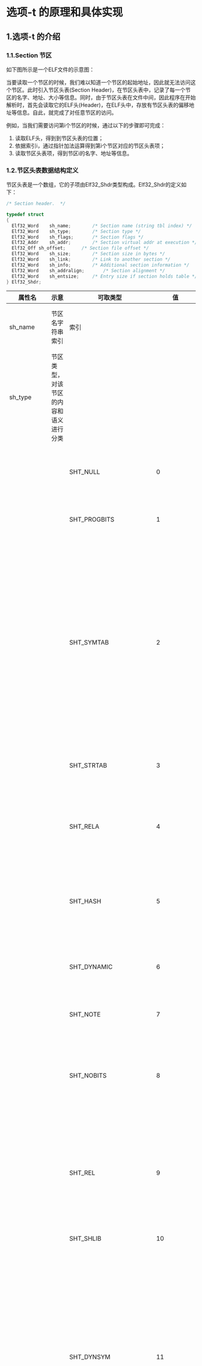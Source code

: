 # 选项-t 的原理和具体实现

## 1.选项-t 的介绍

### 1.1.Section 节区

如下图所示是一个ELF文件的示意图：


当要读取一个节区的时候，我们难以知道一个节区的起始地址，因此就无法访问这个节区。此时引入节区头表(Section Header)，在节区头表中，记录了每一个节区的名字、地址、大小等信息。同时，由于节区头表在文件中间，因此程序在开始解析时，首先会读取它的ELF头(Header)，在ELF头中，存放有节区头表的偏移地址等信息。自此，就完成了对任意节区的访问。

例如，当我们需要访问第i个节区的时候，通过以下的步骤即可完成：

1. 读取ELF头，得到到节区头表的位置；
2. 依据索引i，通过指针加法运算得到第i个节区对应的节区头表项；
3. 读取节区头表项，得到节区i的名字、地址等信息。

### 1.2.节区头表数据结构定义

节区头表是一个数组，它的子项由Elf32_Shdr类型构成。Elf32_Shdr的定义如下：

```c
/* Section header.  */

typedef struct
{
  Elf32_Word	sh_name;		/* Section name (string tbl index) */
  Elf32_Word	sh_type;		/* Section type */
  Elf32_Word	sh_flags;		/* Section flags */
  Elf32_Addr	sh_addr;		/* Section virtual addr at execution */
  Elf32_Off	sh_offset;		/* Section file offset */
  Elf32_Word	sh_size;		/* Section size in bytes */
  Elf32_Word	sh_link;		/* Link to another section */
  Elf32_Word	sh_info;		/* Additional section information */
  Elf32_Word	sh_addralign;		/* Section alignment */
  Elf32_Word	sh_entsize;		/* Entry size if section holds table */
} Elf32_Shdr;
```

| 属性名       | 示意                                                                                       | 可取类型             | 值                                      | 含义                                                                                                                                                                                                                                                                                                                                                                                                                                                                                                                                                                                                                                |
| ------------ | ------------------------------------------------------------------------------------------ | -------------------- | --------------------------------------- | ----------------------------------------------------------------------------------------------------------------------------------------------------------------------------------------------------------------------------------------------------------------------------------------------------------------------------------------------------------------------------------------------------------------------------------------------------------------------------------------------------------------------------------------------------------------------------------------------------------------------------------- |
| sh_name      | 节区名字符串索引                                                                           | 索引                 |                                         | 在shstrtab表中依据提供的索引，找到对应的字符串作为节区名                                                                                                                                                                                                                                                                                                                                                                                                                                                                                                                                                                            |
| sh_type      | 节区类型，对该节区的内容和语义进行分类                                                     |                      |                                         |                                                                                                                                                                                                                                                                                                                                                                                                                                                                                                                                                                                                                                     |
|              |                                                                                            | SHT_NULL             | 0                                       | 该值将节标题标记为不活动；它没有关联的部分。节标题的其他成员具有未定义的值。                                                                                                                                                                                                                                                                                                                                                                                                                                                                                                                                                        |
|              |                                                                                            | SHT_PROGBITS         | 1                                       | 该部分包含由程序定义的信息，其格式和含义完全由程序确定。                                                                                                                                                                                                                                                                                                                                                                                                                                                                                                                                                                            |
|              |                                                                                            | SHT_SYMTAB           | 2                                       | 这些部分包含一个符号表。目前，目标文件可能只有每种类型的一个部分，但将来可能会放宽此限制。通常，SHT_SYMTAB 为链接编辑提供符号，但它也可用于动态链接。作为一个完整的符号表，它可能包含许多动态链接不需要的符号。因此，目标文件还可以包含一个SHT_DYNSYM 节，其中包含一组最小的动态链接符号，以节省空间。                                                                                                                                                                                                                                                                                                                              |
|              |                                                                                            | SHT_STRTAB           | 3                                       | 该部分包含一个字符串表。目标文件可能有多个字符串表部分。                                                                                                                                                                                                                                                                                                                                                                                                                                                                                                                                                                            |
|              |                                                                                            | SHT_RELA             | 4                                       | 该部分包含带有显式加数的重定位条目，例如 Elf32_Rela32 位目标文件类的类型或Elf64_Rela64 位目标文件类的类型。                                                                                                                                                                                                                                                                                                                                                                                                                                                                                                                         |
|              |                                                                                            | SHT_HASH             | 5                                       | 该部分包含一个符号哈希表。目前，一个目标文件可能只有一个哈希表，但未来可能会放宽这一限制。                                                                                                                                                                                                                                                                                                                                                                                                                                                                                                                                          |
|              |                                                                                            | SHT_DYNAMIC          | 6                                       | 该部分包含动态链接的信息。目前，一个目标文件可能只有一个动态部分，但将来可能会放宽这一限制。                                                                                                                                                                                                                                                                                                                                                                                                                                                                                                                                        |
|              |                                                                                            | SHT_NOTE             | 7                                       | 该部分包含以某种方式标记文件的信息。                                                                                                                                                                                                                                                                                                                                                                                                                                                                                                                                                                                                |
|              |                                                                                            | SHT_NOBITS           | 8                                       | 这种类型的部分在文件中不占用空间，但在其他方面类似于 `SHT_PROGBITS`. 尽管此部分不包含任何字节，但该 `sh_offset` 成员包含概念文件偏移量。                                                                                                                                                                                                                                                                                                                                                                                                                                                                                      |
|              |                                                                                            | SHT_REL              | 9                                       | 该部分包含没有显式加数的重定位条目，例如 `Elf32_Rel`32 位目标文件类的类型或 `Elf64_Rel`64 位目标文件类的类型。目标文件可能有多个重定位节。                                                                                                                                                                                                                                                                                                                                                                                                                                                                                      |
|              |                                                                                            | SHT_SHLIB            | 10                                      | 此部分类型是保留的，但具有未指定的语义。                                                                                                                                                                                                                                                                                                                                                                                                                                                                                                                                                                                            |
|              |                                                                                            | SHT_DYNSYM           | 11                                      | 这些部分包含一个符号表。目前，目标文件可能只有每种类型的一个部分，但将来可能会放宽此限制。通常，SHT_SYMTAB 为链接编辑提供符号，但它也可用于动态链接。作为一个完整的符号表，它可能包含许多动态链接不需要的符号。因此，目标文件还可以包含一个SHT_DYNSYM 节，其中包含一组最小的动态链接符号，以节省空间。                                                                                                                                                                                                                                                                                                                              |
|              |                                                                                            | SHT_INIT_ARRAY       | 14                                      | 本节包含一个指向初始化函数的指针数组。数组中的每个指针都被视为具有 void 返回值的无参数过程。                                                                                                                                                                                                                                                                                                                                                                                                                                                                                                                                        |
|              |                                                                                            | SHT_FINI_ARRAY       | 15                                      | 本节包含指向终止函数的指针数组。数组中的每个指针都被视为具有 void 返回值的无参数过程。                                                                                                                                                                                                                                                                                                                                                                                                                                                                                                                                              |
|              |                                                                                            | SHT_PREINIT_ARRAY    | 16                                      | 本节包含一个指向函数的指针数组，这些函数在所有其他初始化函数之前被调用。数组中的每个指针都被视为具有 void 返回的无参数过程。                                                                                                                                                                                                                                                                                                                                                                                                                                                                                                        |
|              |                                                                                            | SHT_GROUP            | 17                                      | 该部分定义了一个部分组。节组是一组相关的节，链接器必须对其进行特殊处理。type 的部分SHT_GROUP只能出现在可重定位目标文件中（ELF 头e_type 成员设置为 的目标文件ET_REL）。组节的节头表条目必须出现在节头表中，位于作为组成员的任何节的条目之前。                                                                                                                                                                                                                                                                                                                                                                                        |
|              |                                                                                            | SHT_SYMTAB_SHNDX     | 18                                      | 该节与 type 节相关联SHT_SYMTAB ，如果该符号表引用的任何节头索引包含转义值，则该节是必需的SHN_XINDEX。该部分是一个值数组Elf32_Word。每个值与一个符号表条目一一对应，并以与这些条目相同的顺序出现。这些值表示定义符号表条目所依据的节头索引。只有相应的符号表条目的st_shndx字段包含转义值，SHN_XINDEX 匹配才会Elf32_Word保留实际的节头索引；否则，条目必须是SHN_UNDEF( 0)。                                                                                                                                                                                                                                                           |
|              |                                                                                            | SHT_LOOS             | 0x60000000                              | 此包含范围内的值保留用于特定于操作系统的语义。                                                                                                                                                                                                                                                                                                                                                                                                                                                                                                                                                                                      |
|              |                                                                                            | SHT_HIOS             | 0x6fffffff                              | 此包含范围内的值保留用于特定于操作系统的语义。                                                                                                                                                                                                                                                                                                                                                                                                                                                                                                                                                                                      |
|              |                                                                                            | SHT_LOPROC           | 0x70000000                              | 此包含范围内的值保留用于特定于处理器的语义。                                                                                                                                                                                                                                                                                                                                                                                                                                                                                                                                                                                        |
|              |                                                                                            | SHT_HIPROC           | 0x7fffffff                              | 此包含范围内的值保留用于特定于处理器的语义。                                                                                                                                                                                                                                                                                                                                                                                                                                                                                                                                                                                        |
|              |                                                                                            | SHT_LOUSER           | 0x80000000                              | 该值指定为应用程序保留的索引范围的下限。                                                                                                                                                                                                                                                                                                                                                                                                                                                                                                                                                                                            |
|              |                                                                                            | SHT_HIUSER           | 0xffffffff                              | 该值指定为应用程序保留的索引范围的上限。应用程序可以使用 SHT_LOUSER和 之间的节类型，而不会与当前或将来系统定义的节类型冲突。SHT_HIUSER                                                                                                                                                                                                                                                                                                                                                                                                                                                                                              |
| sh_flags     | 节区标志位                                                                                 |                      |                                         |                                                                                                                                                                                                                                                                                                                                                                                                                                                                                                                                                                                                                                     |
|              |                                                                                            | SHF_WRITE            | 0x1                                     | 该部分包含在流程执行期间应可写的数据。                                                                                                                                                                                                                                                                                                                                                                                                                                                                                                                                                                                              |
|              |                                                                                            | SHF_ALLOC            | 0x2                                     | 该部分在进程执行期间占用内存。一些控制部分不驻留在目标文件的内存映像中；对于这些部分，此属性已关闭。                                                                                                                                                                                                                                                                                                                                                                                                                                                                                                                                |
|              |                                                                                            | SHF_EXECINSTR        | 0x4                                     | 该部分包含可执行机器指令。                                                                                                                                                                                                                                                                                                                                                                                                                                                                                                                                                                                                          |
|              |                                                                                            | SHF_MERGE            | 0x10                                    | 可以合并部分中的数据以消除重复。除非SHF_STRINGS也设置了标志，否则该部分中的数据元素具有统一的大小。每个元素的大小在节标题的sh_entsize字段中指定。如果SHF_STRINGS还设置了该标志，则数据元素由以 null 结尾的字符串组成。每个字符的大小在节标题的sh_entsize字段中指定。 该部分中的每个元素都与部分中具有相同名称、类型和标志的其他元素进行比较。可以合并在程序运行时具有相同值的元素。引用此类部分元素的重定位必须解析为引用值的合并位置。请注意，必须分析任何可重定位值（包括会导致运行时重定位的值）以确定运行时值是否实际上相同。符合 ABI 的目标文件可能不依赖于被合并的特定元素，并且符合 ABI 的链接编辑器可以选择不合并特定元素。 |
|              |                                                                                            | SHF_STRIGNS          | 0x20                                    | 该部分中的数据元素由以 null 结尾的字符串组成。每个字符的大小在节标题的sh_entsize字段中指定。                                                                                                                                                                                                                                                                                                                                                                                                                                                                                                                                        |
|              |                                                                                            | SHF_INFO_LINK        | 0x40                                    | 该节头字段sh_info保存节头表索引。                                                                                                                                                                                                                                                                                                                                                                                                                                                                                                                                                                                                   |
|              |                                                                                            | SHF_LINK_ORDER       | 0x80                                    | 此标志为链接编辑器添加了特殊的排序要求。sh_link如果此部分标题的字段引用另一个部分（链接到的部分），则适用这些要求 。如果此部分与输出文件中的其他部分组合，则它必须以相对于这些部分的相同相对顺序出现，因为链接到部分相对于链接到部分组合的部分出现。此标志的典型用途是构建一个按地址顺序引用文本或数据部分的表。                                                                                                                                                                                                                                                                                                                    |
|              |                                                                                            | SHF_OS_NONCONFORMING | 0x100                                   | 此部分需要特定于操作系统的特殊处理（超出标准链接规则）以避免不正确的行为。如果此部分有一个sh_type值或包含sh_flags这些字段在操作系统特定范围内的位，并且处理此部分的链接编辑器无法识别这些值，则链接编辑器应该拒绝包含此部分的目标文件并出错。                                                                                                                                                                                                                                                                                                                                                                                       |
|              |                                                                                            | SHF_GROUP            | 0x200                                   | 此分区是分区组的成员（也许是唯一的一个）。该部分必须由 类型的部分引用SHT_GROUP。 只能为可重定位对象（ELF 标头成员设置为SHF_GROUP的对象）中包含的部分设置该标志。                                                                                                                                                                                                                                                                                                                                                                                                                                                                    |
|              |                                                                                            | SHF_TLS              | 0x400                                   | 该部分包含Thread-Local Storage，这意味着每个单独的执行流都有其自己不同的此数据实例。实现不需要支持这个标志。                                                                                                                                                                                                                                                                                                                                                                                                                                                                                                                        |
|              |                                                                                            | SHF_MASKOS           | 0x0ff00000                              | 此掩码中包含的所有位都保留用于特定于操作系统的语义。                                                                                                                                                                                                                                                                                                                                                                                                                                                                                                                                                                                |
|              |                                                                                            | SHF_MASKPROC         | 0xf0000000                              | 此掩码中包含的所有位都保留用于特定于处理器的语义。如果指定了含义，处理器补充说明它们。                                                                                                                                                                                                                                                                                                                                                                                                                                                                                                                                              |
| sh_addr      | 如果该部分将出现在进程的内存映像中，则此成员给出该部分的第一个字节应驻留的地址             | 虚拟地址             | 默认为0x0                               |                                                                                                                                                                                                                                                                                                                                                                                                                                                                                                                                                                                                                                     |
| sh_offset    | 该成员的值给出了从文件开头到节中第一个字节的字节偏移                                       | 偏移量               |                                         |                                                                                                                                                                                                                                                                                                                                                                                                                                                                                                                                                                                                                                     |
| sh_size      | 节的大小                                                                                   |                      |                                         |                                                                                                                                                                                                                                                                                                                                                                                                                                                                                                                                                                                                                                     |
| sh_link      | 该成员持有节头表索引链接，其解释取决于节类型。                                             | 见后面               |                                         |                                                                                                                                                                                                                                                                                                                                                                                                                                                                                                                                                                                                                                     |
| sh_info      | 该成员包含额外信息，其解释取决于部分类型。                                                 | 见后面               |                                         |                                                                                                                                                                                                                                                                                                                                                                                                                                                                                                                                                                                                                                     |
| sh_addralign | 某些部分具有地址对齐约束。例如，如果一个节包含一个双字，系统必须确保整个节的双字对齐。     |                      | 取模的值必须等于0                       | 目前，只允许 0 和 2 的正整数幂。值 0 和 1 表示该部分没有对齐约束。                                                                                                                                                                                                                                                                                                                                                                                                                                                                                                                                                                  |
| sh_entsize   | 某些部分包含固定大小条目的表，例如符号表。对于这样的部分，该成员给出了每个条目的字节大小。 |                      | 如果该部分不包含固定大小条目的表，则为0 |                                                                                                                                                                                                                                                                                                                                                                                                                                                                                                                                                                                                                                     |

其中sh_link和sh_info的具体释义取决于sh_type的类型。如下表所示：

| sh_type                 | sh_link                            | sh_info                                                            |
| ----------------------- | ---------------------------------- | ------------------------------------------------------------------ |
| SHT_DYNAMIC             | 节中条目使用的字符串表的节头索引。 | 0                                                                  |
| SHT_HASH                | 哈希表适用的符号表的节头索引。     | 0                                                                  |
| SHT_REL & SHT_RELA      | 关联符号表的节头索引。             | 重定位应用的部分的部分标题索引。                                   |
| SHT_SYMTAB & SHT_DYNSYM | 关联字符串表的节标题索引。         | 比最后一个局部符号（绑定）的符号表索引大一STB_LOCAL。              |
| SHT_GROUP               | 关联符号表的节头索引。             | 关联符号表中条目的符号表索引。指定符号表条目的名称为节组提供签名。 |
| SHT_SYMTAB_SHNDX        | 关联符号表节的节头索引。           | 0                                                                  |

### 1.3.ELF头表中与节区头表相关成员

在ELF头表中，指明了节区头表的相关信息，如下表所示：

| ELF头表成员 | 含义                       |
| ----------- | -------------------------- |
| e_shoff     | 文件从头到节区头表的偏移量 |
| e_shnum     | 节区头表包含多少的条目     |
| e_shentsize | 每个条目的字节大小         |
| e_shstrndx  | 节区名表在节区头表中的位置 |

## 2.选项-t 的作用

```
readelf -t
        --section-details
```

显示节区的详细信息，与-S是一样的效果。~~但是-S的排版好看一些。~~

## 3.选项-t 显示的信息解释

```shell

dp@ubuntu:~/Desktop/elf/7.9/testg$ ./main testg-template.o -t
  There are 23 section headers, starting at offset 0x748:

Section Headers:
  [Nr] Name
      Type            Addr     Off    Size   ES Flg Lk Inf Al
      Flags
  [ 0]          
NULL             00000000 000000 000000 00     0   0   0
      [0]
  [ 1] .group   
GROUP            00000000 000034 00000c 04    20  24   4
      [0]
  [ 2] .group   
GROUP            00000000 000040 000008 04    20  27   4
      [0]
  [ 3] .group   
GROUP            00000000 000048 000008 04    20  22   4
      [0]
  [ 4] .text    
PROGBITS         00000000 000050 0000dc 00 06  0   0   1
      [6]
  [ 5] .rel.text  
REL              00000000 0005a8 000078 08 40 20   4   4
      [40]
  [ 6] .data    
PROGBITS         00000000 00012c 000000 00 03  0   0   1
      [3]
  [ 7] .bss     
NOBITS           00000000 00012c 000001 00 03  0   0   1
      [3]
  [ 8] .rodata  
PROGBITS         00000000 00012c 000001 00 02  0   0   1
      [2]
  [ 9] .text._Z3addIiET_S0_ 
PROGBITS         00000000 00012d 00001b 00 206  0   0   1
      [206]
  [10] .rel.text._Z3addIiET 
REL              00000000 000620 000010 08 240 20   9   4
      [240]
  [11] .init_array  
INIT_ARRAY       00000000 000148 000004 04 03  0   0   4
      [3]
  [12] .rel.init_array  
REL              00000000 000630 000008 08 40 20  11   4
      [40]
  [13] .text.__x86.get_pc_t 
PROGBITS         00000000 00014c 000004 00 206  0   0   1
      [206]
  [14] .text.__x86.get_pc_t 
PROGBITS         00000000 000150 000004 00 206  0   0   1
      [206]
  [15] .comment   
PROGBITS         00000000 000154 00002c 01 30  0   0   1
      [30]
  [16] .note.GNU-stack  
PROGBITS         00000000 000180 000000 00     0   0   1
      [0]
  [17] .note.gnu.property 
NOTE             00000000 000180 00001c 00 02  0   0   4
      [2]
  [18] .eh_frame  
PROGBITS         00000000 00019c 0000d8 00 02  0   0   4
      [2]
  [19] .rel.eh_frame  
REL              00000000 000638 000030 08 40 20  18   4
      [40]
  [20] .symtab  
SYMTAB           00000000 000274 000200 10    21  21   4
      [0]
  [21] .strtab  
STRTAB           00000000 000474 000134 00     0   0   1
      [0]
  [22] .shstrtab  
STRTAB           00000000 000668 0000dd 00     0   0   1
      [0]
```

列名的含义如下：

| 列名 | 含义                                 | 变量                 | 大小       |
| ---- | ------------------------------------ | -------------------- | ---------- |
| Name | 节区名                               | 特殊，从shstrtab读取 | max20B     |
| Type | 节区类型                             | sh_type              | Elf32_Word |
| Addr | 节区在被执行时的虚拟地址             | sh_addr              | Elf32_Addr |
| Off  | 节区在文件中的偏移地址               | sh_offset            | Elf32_Off  |
| Size | 节区的大小                           | sh_size              | Elf32_Word |
| ES   | (如果节区含有表)节区每一个条目的大小 | sh_entsize           | Elf32_Word |
| Flg  | 节区标志位                           | sh_flags             | Elf32_Word |
| Lk   | 包含的条目的符号表节区的节头索引     | sh_link              | Elf32_Word |
| Inf  | 包含的条目的符号表索引               | sh_info              | Elf32_Word |
| Al   | 节区对齐                             | sh_addralign         | Elf32_Word |

接下来，我们来进行详细分析：

1. 对于开头的一段话 `There are 23 section headers, starting at offset 0x748:`表明了节区头表有23个节区头项，且节区头表起始于0x748位置。使用原生工具readelf -h进行验证，可以得到ELF头数据如下：

   ```shell
   dp@ubuntu:~/Desktop/elf/7.9/testg$ readelf -h ./testg-template.o
   ELF Header:
   Magic:   7f 45 4c 46 01 01 01 00 00 00 00 00 00 00 00 00
   Class:                             ELF32
   Data:                              2's complement, little endian
   Version:                           1 (current)
   OS/ABI:                            UNIX - System V
   ABI Version:                       0
   Type:                              REL (Relocatable file)
   Machine:                           Intel 80386
   Version:                           0x1
   Entry point address:               0x0
   Start of program headers:          0 (bytes into file)
   Start of section headers:          1864 (bytes into file)
   Flags:                             0x0
   Size of this header:               52 (bytes)
   Size of program headers:           0 (bytes)
   Number of program headers:         0
   Size of section headers:           40 (bytes)
   Number of section headers:         23
   Section header string table index: 22
   ```

   验证发现，节区头部表的位置在文件第1864字节处开始，转换为16进制，得到偏移地址为0x748，这与我们的工具是一致的。另外，ELF头表中表明了节区头表共有23项，这也与我们的输出是一致的。
2. Name：表明节区名，例如.text、.group都是节区名。节区名是通过sh_name属性的索引查shstrtab表得到的字符串。通过节区的sh_name属性得到节区名字在shstrtab表中的索引，然后加上shstrtab表的偏移地址，得到最终名字字符串的起始地址，直接读取20字字符，因为里面存的每一个字符串都是以'\\0'结尾的，因此直接读取输出即可。
3. Addr：全0且无意义，因为我们查看的是目标文件，还会对这些地址进行重定位的。
4. Off：.symtab符号表节区在文件中的偏移地址为0x000274，表示从这个位置开始是本节区的数据。
5. Size：.symtab符号表节区的大小为0x000200即512个字节。
6. ES：由于.symtab符号表节区是一个数组，每一项表示一个符号。标识数组中每个条目的大小为0x10字节(16字节)，即该节区含有512B/16B=32个条目。使用原生readelf工具进行验证，如下图所示：

```shell
dp@ubuntu:~/Desktop/elf/7.9/testg$ readelf -s testg-template.o

Symbol table '.symtab' contains 32 entries:
   Num:    Value  Size Type    Bind   Vis      Ndx Name
     0: 00000000     0 NOTYPE  LOCAL  DEFAULT  UND 
     1: 00000000     0 FILE    LOCAL  DEFAULT  ABS testg-template.cpp
     2: 00000000     0 SECTION LOCAL  DEFAULT    4 
     3: 00000000     0 SECTION LOCAL  DEFAULT    6 
     4: 00000000     0 SECTION LOCAL  DEFAULT    7 
     5: 00000000     0 SECTION LOCAL  DEFAULT    8 
     6: 00000000     1 OBJECT  LOCAL  DEFAULT    8 _ZStL19piecewise_construc
     7: 00000000     1 OBJECT  LOCAL  DEFAULT    7 _ZStL8__ioinit
     8: 00000000     0 SECTION LOCAL  DEFAULT    9 
     9: 00000057    93 FUNC    LOCAL  DEFAULT    4 _Z41__static_initializati
    10: 000000b4    40 FUNC    LOCAL  DEFAULT    4 _GLOBAL__sub_I_main
    11: 00000000     0 SECTION LOCAL  DEFAULT   11 
    12: 00000000     0 SECTION LOCAL  DEFAULT   13 
    13: 00000000     0 SECTION LOCAL  DEFAULT   14 
    14: 00000000     0 SECTION LOCAL  DEFAULT   16 
    15: 00000000     0 SECTION LOCAL  DEFAULT   17 
    16: 00000000     0 SECTION LOCAL  DEFAULT   18 
    17: 00000000     0 SECTION LOCAL  DEFAULT   15 
    18: 00000000     0 SECTION LOCAL  DEFAULT    1 
    19: 00000000     0 SECTION LOCAL  DEFAULT    2 
    20: 00000000     0 SECTION LOCAL  DEFAULT    3 
    21: 00000000    87 FUNC    GLOBAL DEFAULT    4 main
    22: 00000000     0 FUNC    GLOBAL HIDDEN    14 __x86.get_pc_thunk.bx
    23: 00000000     0 NOTYPE  GLOBAL DEFAULT  UND _GLOBAL_OFFSET_TABLE_
    24: 00000000    27 FUNC    WEAK   DEFAULT    9 _Z3addIiET_S0_S0_
    25: 00000000     0 NOTYPE  GLOBAL DEFAULT  UND _ZSt4cout
    26: 00000000     0 NOTYPE  GLOBAL DEFAULT  UND _ZNSolsEi
    27: 00000000     0 FUNC    GLOBAL HIDDEN    13 __x86.get_pc_thunk.ax
    28: 00000000     0 NOTYPE  GLOBAL DEFAULT  UND _ZNSt8ios_base4InitC1Ev
    29: 00000000     0 NOTYPE  GLOBAL HIDDEN   UND __dso_handle
    30: 00000000     0 NOTYPE  GLOBAL DEFAULT  UND _ZNSt8ios_base4InitD1Ev
    31: 00000000     0 NOTYPE  GLOBAL DEFAULT  UND __cxa_atexit
```

恰好有32个符号，这与我们的工具是一致的。

* Flg：标志位空。
* Lk：由于我们的节区.symtab的类型为SHT_SYMTAB，所以sh_link表示的是关联字符串表的节区索引。在字符串表中的索引为21。使用原生readelf工具进行验证，如下图节区表所示：

  ```shell
  dp@ubuntu:~/Desktop/elf/7.9/testg$ readelf -S testg-template.o
  There are 23 section headers, starting at offset 0x748:

  Section Headers:
    [Nr] Name              Type            Addr     Off    Size   ES Flg Lk Inf Al
    [ 0]                   NULL            00000000 000000 000000 00      0   0  0
    [ 1] .group            GROUP           00000000 000034 00000c 04     20  24  4
    [ 2] .group            GROUP           00000000 000040 000008 04     20  27  4
    [ 3] .group            GROUP           00000000 000048 000008 04     20  22  4
    [ 4] .text             PROGBITS        00000000 000050 0000dc 00  AX  0   0  1
    [ 5] .rel.text         REL             00000000 0005a8 000078 08   I 20   4  4
    [ 6] .data             PROGBITS        00000000 00012c 000000 00  WA  0   0  1
    [ 7] .bss              NOBITS          00000000 00012c 000001 00  WA  0   0  1
    [ 8] .rodata           PROGBITS        00000000 00012c 000001 00   A  0   0  1
    [ 9] .text._Z3addIiET_ PROGBITS        00000000 00012d 00001b 00 AXG  0   0  1
    [10] .rel.text._Z3addI REL             00000000 000620 000010 08  IG 20   9  4
    [11] .init_array       INIT_ARRAY      00000000 000148 000004 04  WA  0   0  4
    [12] .rel.init_array   REL             00000000 000630 000008 08   I 20  11  4
    [13] .text.__x86.get_p PROGBITS        00000000 00014c 000004 00 AXG  0   0  1
    [14] .text.__x86.get_p PROGBITS        00000000 000150 000004 00 AXG  0   0  1
    [15] .comment          PROGBITS        00000000 000154 00002c 01  MS  0   0  1
    [16] .note.GNU-stack   PROGBITS        00000000 000180 000000 00      0   0  1
    [17] .note.gnu.propert NOTE            00000000 000180 00001c 00   A  0   0  4
    [18] .eh_frame         PROGBITS        00000000 00019c 0000d8 00   A  0   0  4
    [19] .rel.eh_frame     REL             00000000 000638 000030 08   I 20  18  4
    [20] .symtab           SYMTAB          00000000 000274 000200 10     21  21  4
    [21] .strtab           STRTAB          00000000 000474 000134 00      0   0  1
    [22] .shstrtab         STRTAB          00000000 000668 0000dd 00      0   0  1
  Key to Flags:
    W (write), A (alloc), X (execute), M (merge), S (strings), I (info),
    L (link order), O (extra OS processing required), G (group), T (TLS),
    C (compressed), x (unknown), o (OS specific), E (exclude),
    p (processor specific)

  ```

  索引为21的节区正好是字符串表strtab所在的节区，用于给symtab提供符号名。
* Inf：由于我们的节区.symtab的类型为SHT_SYMTAB，所以sh_info表示的是比最后一个局部符号的索引大1。标识元素的符号表索引为21。使用原生readelf工具打印其符号表，如下图所示：

  ```shell
  dp@ubuntu:~/Desktop/elf/7.9/testg$ readelf -s testg-template.o

  Symbol table '.symtab' contains 32 entries:
     Num:    Value  Size Type    Bind   Vis      Ndx Name
       0: 00000000     0 NOTYPE  LOCAL  DEFAULT  UND 
       1: 00000000     0 FILE    LOCAL  DEFAULT  ABS testg-template.cpp
       2: 00000000     0 SECTION LOCAL  DEFAULT    4 
       3: 00000000     0 SECTION LOCAL  DEFAULT    6 
       4: 00000000     0 SECTION LOCAL  DEFAULT    7 
       5: 00000000     0 SECTION LOCAL  DEFAULT    8 
       6: 00000000     1 OBJECT  LOCAL  DEFAULT    8 _ZStL19piecewise_construc
       7: 00000000     1 OBJECT  LOCAL  DEFAULT    7 _ZStL8__ioinit
       8: 00000000     0 SECTION LOCAL  DEFAULT    9 
       9: 00000057    93 FUNC    LOCAL  DEFAULT    4 _Z41__static_initializati
      10: 000000b4    40 FUNC    LOCAL  DEFAULT    4 _GLOBAL__sub_I_main
      11: 00000000     0 SECTION LOCAL  DEFAULT   11 
      12: 00000000     0 SECTION LOCAL  DEFAULT   13 
      13: 00000000     0 SECTION LOCAL  DEFAULT   14 
      14: 00000000     0 SECTION LOCAL  DEFAULT   16 
      15: 00000000     0 SECTION LOCAL  DEFAULT   17 
      16: 00000000     0 SECTION LOCAL  DEFAULT   18 
      17: 00000000     0 SECTION LOCAL  DEFAULT   15 
      18: 00000000     0 SECTION LOCAL  DEFAULT    1 
      19: 00000000     0 SECTION LOCAL  DEFAULT    2 
      20: 00000000     0 SECTION LOCAL  DEFAULT    3 
      21: 00000000    87 FUNC    GLOBAL DEFAULT    4 main
      22: 00000000     0 FUNC    GLOBAL HIDDEN    14 __x86.get_pc_thunk.bx
      23: 00000000     0 NOTYPE  GLOBAL DEFAULT  UND _GLOBAL_OFFSET_TABLE_
      24: 00000000    27 FUNC    WEAK   DEFAULT    9 _Z3addIiET_S0_S0_
      25: 00000000     0 NOTYPE  GLOBAL DEFAULT  UND _ZSt4cout
      26: 00000000     0 NOTYPE  GLOBAL DEFAULT  UND _ZNSolsEi
      27: 00000000     0 FUNC    GLOBAL HIDDEN    13 __x86.get_pc_thunk.ax
      28: 00000000     0 NOTYPE  GLOBAL DEFAULT  UND _ZNSt8ios_base4InitC1Ev
      29: 00000000     0 NOTYPE  GLOBAL HIDDEN   UND __dso_handle
      30: 00000000     0 NOTYPE  GLOBAL DEFAULT  UND _ZNSt8ios_base4InitD1Ev
      31: 00000000     0 NOTYPE  GLOBAL DEFAULT  UND __cxa_atexit
  ```

  得到符号表对应的符号为main，正好为最后一个局部符号（LOCAL）加1的符号。
* Al：节区对齐4B，因为本节区是一个表，所以项的大小是固定的，需要进行对齐。

## 4.代码实现

### 4.1.算法思路

以Elf32位为例，我们要读取的是节区头表的每一个项，它的每一项的定义如下：

```shell
typedef struct
{
  Elf32_Word	sh_name;		/* 节名称（字符串表索引） */
  Elf32_Word	sh_type;		/* 节类型 */
  Elf32_Word	sh_flags;		/* 节标志 */
  Elf32_Addr	sh_addr;		/* 执行时的节虚拟地址 */
  Elf32_Off	sh_offset;		/* 节在文件中的偏移量 */
  Elf32_Word	sh_size;		/* 节的字节大小 */
  Elf32_Word	sh_link;		/* 链接到另一个节 */
  Elf32_Word	sh_info;		/* 附加的节信息 */
  Elf32_Word	sh_addralign;		/* 节对齐方式 */
  Elf32_Word	sh_entsize;		/* 如果节保存表格，则是条目的大小 */
} Elf32_Shdr;

```

节区头表是一个数组，数组的类型是Elf32_Shdr，因此直接根据节区头表的开始位置可以直接进行遍历访问。我们遍历每一个节区头表项，并输出打印它的结构体中的信息。特别的是sh_name索引需要通过访问shstrtab来获取真正的字符串名称。其实现步骤如下：

1. 首先检查 ELF 头中的节头表项目数（e_shnum），如果为0，表示异常情况，可能是损坏的 ELF 文件头或者文件中没有节区。进行相应的处理并返回。
2. 如果需要解析内容选项包括-t、-S或-e，则打印节头表的项目数量和偏移位置。
3. 如果是32位的 ELF 文件，读取32位的节区头表。
4. 读取字符串表（shstrtab），以便后续显示节区名称。
5. 如果需要解析内容选项包括-t、-S或-e，则打印节头信息。
6. 遍历节区头表的所有项，对于每个节区，进行如下处理：

   * 计算节区名称在字符串表中的偏移地址。
   * 读取节区名称。
   * 打印节区名称。
   * 打印节区类型。
   * 打印节区的虚拟地址、文件中偏移地址、大小和条目大小。
   * 如果节区有标志位，打印标志位；否则用空格填充。
   * 打印 sh_link 和 sh_info。
   * 如果节区名称是特定的动态链接信息表、动态链接重定位表、动态链接符号表或动态链接字符表，记录相应的偏移地址和大小。
   * 如果需要解析内容选项包括-t，打印标志位。
7. 如果需要解析内容选项包括-x或-u，则遍历节区头表的所有项，记录指定节区的索引。
8. 返回成功。

### 4.2.流程图

按照上述的思想，设计的程序的流程图如下图所示：

![1687487560681](image/t指令的原理与ELF实现/1687487560681.png)

### 4.3.测试

对于测试节区信息，我们编写了简单的程序，用于测试-t指令。程序没有什么特别的要求，因此，测试样例设计如下：

```cpp
#include<iostream>
using namespace std;

template<typename T>
T add(T a, T b){
        return a+b;
}

int main(){
        int t = add(1,2);
        cout<<t;
        return 0;
}

```

通过指令进行编译为32位目标文件，这样就可以通过readelf查看节区头表信息了。

```shell
dp@ubuntu:~/Desktop/elf/7.9/testg$ gcc -m32 testg-template.cpp -c
```

### 4.4.代码详细解释

#### 4.4.1.处理打印节区头表

处理打印节区头表在函数中定义为process_section_headers，它的功能是实现遍历节区头表并输出每项的结构体信息，另一方面，负责了依据sh_name索引查shstrtab表的任务和做一些参数如unwind的初始化等，如下面的代码注释：

```c
//解析和处理文件的节头表
int ELF_process::process_section_headers(FILE *file,int option,char *target_section_name)
{
    //file：文件指针
    //option：解析的内容选项
    //target_section_name：目标节区索引，这个只有当-x指令时生效

    Elf32_Shdr * section;
    section = NULL;
    char * string_table;

    unsigned int  flag_shoff;

    //依据ELF头判断节区头表的项目数，如果项目数为0那么存在异常
    if (elf_header.e_shnum == 0)
    {   
        //依据elf头中的节区表头偏移地址是不是0，如果是0，那么就说明不存在节区表头，有异常
        if (elf_header.e_shoff!=0)
            printf("possibly corrupt ELF file header - it has a non-zero section header offset, but no section headers\n");
        //节区表头存在但是没有表项，就说明文件中没有节区
        else
            printf ("\nThere are no sections in this file.\n");
        return 1;
    }

    //如果指令为-t -S -e，那么就先打印出节头表的项目数量和节头表的偏移位置，
    //这些指令分别是：显示节的详细信息、 显示节头信息、显示全部头信息
    if((option & (1<<4))||(option & (1<<2) ) || (option & (1<<6)))
        printf ("  There are %d section headers, starting at offset 0x%lx:\n",elf_header.e_shnum, (unsigned long) elf_header.e_shoff);

    //如果是32位的文件
    if (is_32bit_elf)
    {
        //读取32位的节区头表，依据elf头中的信息
        if (! get_32bit_section_headers (file, elf_header.e_shnum))
            return 0;
    }

    /* Read in the string table, so that we have names to display.  */
    //找到shstrtab的位置
    //先判断shstrtab的节区索引是不是未定义，然后判断是不是小于总节区数
    if (elf_header.e_shstrndx != SHN_UNDEF  && elf_header.e_shstrndx < elf_header.e_shnum)
    {
        //获取shstrtab节区，位置是节区头的偏移地址加上对应的索引，即节区头表中的第e_shstrndx个元素
        section = section_headers + elf_header.e_shstrndx;

        //保存shstrtab的偏移地址
        flag_shoff = section->sh_offset;

    }

    //如果指令为-t -S -e，那么接下来打印节头信息
    //这些指令分别是：显示节的详细信息、 显示节头信息、显示全部头信息
    if((option & (1<<4))||(option & (1<<2) ) || (option & (1<<6)))
    {
        //如果节头表项个数大于1，那么单词用复数
	    if (elf_header.e_shnum > 1)
            printf ("\nSection Headers:\n");
        else
            printf ("\nSection Header:\n");
    }
    section = section_headers;
    unsigned int countC;
    //只做32位文件的分析
    if (is_32bit_elf)
    {
        //如果是-t指令，显示节区的详细信息
        if(option & (1<<4)) //-t
        {
            //打印列名
            printf("  [Nr] Name\n      Type            Addr     Off    Size   ES Flg Lk Inf Al\n      Flags\n");
            //遍历节区头表的所有项，每一个项都对应一个节区
            for (int i = 0; i < elf_header.e_shnum; i++, section++)
            {
                printf ("  [%2u] ", i);

                //计算该节区名在shstrtab中的偏移地址
                countC = flag_shoff + section->sh_name;

                //将文件指针移动到这个地方
                fseek(file,countC,SEEK_SET);
                //名字字符串，长度为20，名字以'\0'结尾，所以多读一些没有关系
                char string_name[20];
                //从文件中读取名字字符串
                fread(string_name,20,1,file);

        //判断节区名是不是"IA_64",记录unwind节区的索引
		if(!strcmp(string_name,"IA_64")) unwind_idx=i;
        //判断节区名和目标的节区名是否一致，相同的话记录目标节区名对应的索引，这个是给-x用的
		if(!strcmp(string_name,target_section_name)) target_section_idx=i;

                //打印输出节区名
                printf("%-16s \n",string_name);

                //打印输出节区类型
                printf("%-16s ",get_section_type_name (section->sh_type));

                //打印输出节区虚拟地址、文件中偏移地址、节区大小、节区条目大小
                printf("%6.8lx",(unsigned long) section->sh_addr);
                printf ( " %6.6lx %6.6lx %2.2lx",
                         (unsigned long) section->sh_offset,
                         (unsigned long) section->sh_size,
                         (unsigned long) section->sh_entsize);

                //如果节区有标志位那么就打印输出标志
                if (section->sh_flags)
                    printf (" %2.2x ", section->sh_flags);
                //否则用空格填充
                else
                    printf("%4c",32);

                //打印输出sh_link和sh_info，这个因不同节区类型而异，最后输出对齐信息
                printf ("%2u ", section->sh_link);
                printf ("%3u %3lu", section->sh_info,
                        (unsigned long) section->sh_addralign);

                //如果节区名是.dynamic动态链接信息表，那么需要记录节区的偏移地址和大小
                if (strcmp(string_name,".dynamic")==0)
                {
                    dynamic_addr   = section->sh_offset;
                    dynamic_size   = section->sh_size;
                }

                //如果节区名是.rel.dyn动态链接重定位表，那么需要记录节区的偏移地址和大小
                if (strcmp(string_name,".rel.dyn")==0)
                {
                    rel_dyn_offset = section->sh_offset;
                    rel_dyn_size   = section->sh_size;
                }

                //如果节区名是.dynsym动态链接符号表，那么需要记录节区的偏移地址和大小
                if(strcmp(string_name,".dynsym")==0)
                {
                    sym_dyn_offset = section->sh_offset;
                    sym_dyn_size   = section->sh_size;
                }

                //如果节区名是.dynstr动态链接字符表，那么需要记录节区的偏移地址和大小
                if(strcmp(string_name,".dynstr")==0)
                {
                    str_dyn_offset = section->sh_offset;
                    str_dyn_size   = section->sh_size;
                }

                printf("\n");
                //打印输出标志位
                printf("      [%x]\n",section->sh_flags);
            }
        }
        //如果是-S或-e指令，显示节头信息和全部头信息
        else if((option & (1<<2) ) || (option & (1<<6)))        //-S || -e
        {
      
            //打印列名
            printf("  [Nr] Name              Type            Addr     Off    Size   ES Flg Lk Inf Al\n");
            //遍历节区头表的所有项，每一个项都对应一个节区
            for (int i = 0; i < elf_header.e_shnum; i++, section++)
            {
                printf ("  [%2u] ", i);

                //计算该节区名在shstrtab中的偏移地址
                countC = flag_shoff + section->sh_name;

                //将文件指针移动到这个地方
                fseek(file,countC,SEEK_SET);
                //名字字符串，长度为20，名字以'\0'结尾，所以多读一些没有关系
                char string_name[20];
                //从文件中读取名字字符串
                fread(string_name,20,1,file);

        //判断节区名是不是"IA_64",记录unwind节区的索引
		if(!strcmp(string_name,"IA_64")) unwind_idx=i;
        //判断节区名和目标的节区名是否一致，相同的话记录目标节区名对应的索引，这个是给-x用的
		if(!strcmp(string_name,target_section_name)) target_section_idx=i;

                //打印输出节区名
                printf("%-16s ",string_name);


                //打印输出节区类型
                printf ( " %-15.15s ",
                         get_section_type_name (section->sh_type));

                //打印输出节区虚拟地址、文件中偏移地址、节区大小、节区条目大小
                printf("%6.8lx",(unsigned long) section->sh_addr);
                printf ( " %6.6lx %6.6lx %2.2lx",
                         (unsigned long) section->sh_offset,
                         (unsigned long) section->sh_size,
                         (unsigned long) section->sh_entsize);

                //如果节区有标志位那么就打印输出标志
                if (section->sh_flags)
                    printf (" %2.2x ", section->sh_flags);
                //否则用空格填充
                else
                    printf("%4c",32);

                //打印输出sh_link和sh_info，这个因不同节区类型而异，最后输出对齐信息
                printf ("%2u ", section->sh_link);
                printf ("%3u %3lu", section->sh_info,
                        (unsigned long) section->sh_addralign);

                //如果节区名是.dynamic动态链接信息表，那么需要记录节区的偏移地址和大小
                if (strcmp(string_name,".dynamic")==0)
                {
                    dynamic_addr   = section->sh_offset;
                    dynamic_size   = section->sh_size;
                }

                //如果节区名是.rel.dyn动态链接重定位表，那么需要记录节区的偏移地址和大小
                if (strcmp(string_name,".rel.dyn")==0)
                {
                    rel_dyn_offset = section->sh_offset;
                    rel_dyn_size   = section->sh_size;
                }

                //如果节区名是.dynsym动态链接符号表，那么需要记录节区的偏移地址和大小
                if(strcmp(string_name,".dynsym")==0)
                {
                    sym_dyn_offset = section->sh_offset;
                    sym_dyn_size   = section->sh_size;
                }

                //如果节区名是.dynstr动态链接字符表，那么需要记录节区的偏移地址和大小
                if(strcmp(string_name,".dynstr")==0)
                {
                    str_dyn_offset = section->sh_offset;
                    str_dyn_size   = section->sh_size;
                }

                printf("\n");

            }
        }
        //如果是指令-x或-u，显示指定节区详细信息或.unwind节区详细信息
        else if(option & (1<<14) || option & (1<<9))
        {
            //遍历节区头表的所有项，每一个项都对应一个节区
            for (int i = 0; i < elf_header.e_shnum; i++, section++)
            {
                //计算该节区名在shstrtab中的偏移地址
                countC = flag_shoff + section->sh_name;
                //将文件指针移动到这个地方
                fseek(file,countC,SEEK_SET);
                //名字字符串，长度为20，名字以'\0'结尾，所以多读一些没有关系
                char string_name[20];
                //从文件中读取名字字符串
                fread(string_name,20,1,file);

                //判断节区名是不是"IA_64",记录unwind节区的索引，这个是给-u用的
                if(!strcmp(string_name,"IA_64")) unwind_idx=i;
                //判断节区名和目标的节区名是否一致，相同的话记录目标节区名对应的索引，这个是给-x用的
                if(!strcmp(string_name,target_section_name)) target_section_idx=i;
            }
        }
    }

    //成功返回
    return 1;
}
```

#### 4.4.2.获取节头表数据

获取节头表数据在函数get_32bit_section_headers中定义，其功能是将节头表数据结构从文件中读取到内存中，并初始化完数据结构，最终返回给处理打印程序。其详细注释代码如下所示：

```c
//读取32位ELF文件的节区头表
int ELF_process::get_32bit_section_headers(FILE *file, unsigned int num)
{
    //file：ELF文件指针
    //num：节区头表的项目数

    Elf32_External_Shdr * shdrs;
    Elf32_Shdr* internal;

    //利用elf头中的关于节头的信息，读取节头的数据，并强制转换为节头指针数据类型
    //这里读取的shdrs是节头表数组的首地址
    shdrs = (Elf32_External_Shdr *) get_data (NULL, file, elf_header.e_shoff,
            elf_header.e_shentsize, num,
            ("section headers"));
    //如果节头数组为空，就表示读取失败了，所以直接返回
    if (!shdrs)
        return 0;

    //申请内存存放节头数组，之前的读取的节头数组是
    section_headers = (Elf32_Shdr *) cmalloc (num,sizeof (Elf32_Shdr));

    //如果申请内存失败，返回内存溢出异常
    if (section_headers == NULL)
    {
        printf("Out of memory\n");
        return 0;
    }

    internal = section_headers;

    //将从文件中读取的小端数据的节区头表数据转换为结构体的数据
    //这里的转换有讲究的，因为我们读取使用的char[]数组读4个字节的，是不会进行转换的，会直接读取原始的小端数据
    //这里需要将小端数据转换一下，变成正常的字数据
    //那为什么不直接用uint_32t?
    //因为保存的ELF文件不一定都是我定义的Elf32Word类型，变个名字就失效了
    for (int i = 0; i < num; i++, internal++)
    {
        internal->sh_name      = BYTE_GET (shdrs[i].sh_name);
        internal->sh_type      = BYTE_GET (shdrs[i].sh_type);
        internal->sh_flags     = BYTE_GET (shdrs[i].sh_flags);
        internal->sh_addr      = BYTE_GET (shdrs[i].sh_addr);
        internal->sh_offset    = BYTE_GET (shdrs[i].sh_offset);
        internal->sh_size      = BYTE_GET (shdrs[i].sh_size);
        internal->sh_link      = BYTE_GET (shdrs[i].sh_link);
        internal->sh_info      = BYTE_GET (shdrs[i].sh_info);
        internal->sh_addralign = BYTE_GET (shdrs[i].sh_addralign);
        internal->sh_entsize   = BYTE_GET (shdrs[i].sh_entsize);
    }

    free (shdrs);

    return 1;
}
```

#### 4.4.3.从文件中读取数据结构

在读取节区头表中有一个函数get_data，负责从文件中指定的偏移地址开始读取，将数据读取到内存中，并按照大小端的格式进行转换，是能够适应结构体的初始化。其代码的初始化如下：

```c
//将硬盘中文件中的数据提取到内存中的变量
void * ELF_process::get_data (void * var, FILE * file, long offset, size_t size, size_t nmemb,const char * reason)
{
    //var：存放数据的变量地址
    //file：读取的文件
    //offset：被读取的数据的偏移地址
    //size：每个元素的大小
    //nmemb：一共有多少个这样的元素
    //reason：读取的原因，便于报错


    //临时变量保存地址
    void * mvar;

    //如果每个元素的大小为0，或者有0个元素，那么读空
    if (size == 0 || nmemb == 0)
        return NULL;

    //将文件的读取指针移动到偏移地址处
    if (fseek (file, offset, SEEK_SET))
    {
        //error (_("Unable to seek to 0x%lx for %s\n"),
        //  (unsigned long) archive_file_offset + offset, reason);
        //若失败则返回读空
        return NULL;
    }

    mvar = var;
    //判断用户的变量是不是为空，如果为空，那么需要申请空间
    if (mvar == NULL)
    {
        /* Check for overflow.  */
        //检查是否溢出，即将要读取的元素个数大于等于了地址空间全部存放这个元素时的最大个数
        if (nmemb < (~(size_t) 0 - 1) / size)
            /* + 1 so that we can '\0' terminate invalid string table sections.  */
            //如果没有溢出，那么就申请 元素大小*元素个数+1 的内存空间
            //+1是为了最后添加'/0'给字符串节区用
            mvar = malloc (size * nmemb + 1);

        //如果此时变量指针还是空的，说明没有成功申请到内存，所以返回读空
        if (mvar == NULL)
        {
            //error (_("Out of memory allocating 0x%lx bytes for %s\n"),
            //(unsigned long)(size * nmemb), reason);
            return NULL;
        }

        //申请成功的话，将最后一位（+1的那个字节）设置为'\0'字符串结束符
        ((char *) mvar)[size * nmemb] = '\0';
    }

    //从文件读取指针处读取nmemb个size大小的数据到mvar所指向的内存空间中
    if (fread (mvar, size, nmemb, file) != nmemb)
    {
        //若实际读取的元素个数和想要读取的元素个数不一致，那么就异常
        //error (_("Unable to read in 0x%lx bytes of %s\n"),
        // (unsigned long)(size * nmemb), reason);
        //如果两个指针所指向的地址不一样，那么就释放内存，避免内存泄漏
        if (mvar != var)
            free (mvar);
        //返回读空
        return NULL;
    }

    //读取完毕，成功返回复制到内存中的数据
    return mvar;
}
```

#### 4.4.4.申请内存

在从文件中读取数据到内存的函数get_data中，引用了一个函数cmalloc，其目的是为了在内存中申请空间，而做的一个溢出判断，避免申请内存时出现内存溢出的情况。其代码的注释如下：

```c
//在内存中申请空间
void *ELF_process::cmalloc (size_t nmemb, size_t size)
{
    /* Check for overflow.  */
    //检查溢出，判断要申请的空间存放的元素个数 是否大于等于 假如全部装这个元素时能存放的最大元素个数
    if (nmemb >= ~(size_t) 0 / size)
        return NULL;
    //如果没有溢出，那么就申请 元素大小*元素个数 的内存空间大小
    else
        return malloc (nmemb * size);
}
```

#### 4.4.5.大小端转换

在get_32bit_section_headers中，有进行数据转换的宏函数BYTE_GET，用于读取到chat数组的原始小端数据进行转换，使得能够与结构体需要的信息进行匹配。

```c
#define BYTE_GET(field)  byte_get_little_endian (field,sizeof(field))
```

其调用的是函数byte_get_little_endian，其注释代码如下：

```c
//按照小端方式对字进行转换读取，转换为大端方式
int byte_get_little_endian (unsigned char *field, int size)
{
    //依据字的长度进行转换
    switch (size)
    {
    case 1:
        return *field;
    case 2:
        return ((unsigned int)(field[0]))
               | (((unsigned int)(field[1])) << 8);
    case 3:
        return  ((unsigned long) (field[0]))
                |    (((unsigned long) (field[1])) << 8)
                |    (((unsigned long) (field[2])) << 16);

    case 4:
        return  ((unsigned long) (field[0]))
                |    (((unsigned long) (field[1])) << 8)
                |    (((unsigned long) (field[2])) << 16)
                |    (((unsigned long) (field[3])) << 24);
    }

}
```

## 5.大小端问题研究

### 5.1.问题提出

在实验过程中，我们发现代码中的大小端转换问题，即有两种方式的结构定义。第一种如下所示为Elf32_External_Shdr：

```c
/* 节区头表 */
typedef struct {
    unsigned char    sh_name[4];        /* Section name, index in string tbl */
    unsigned char    sh_type[4];        /* Type of section */
    unsigned char    sh_flags[4];        /* Miscellaneous section attributes */
    unsigned char    sh_addr[4];        /* Section virtual addr at execution */
    unsigned char    sh_offset[4];        /* Section file offset */
    unsigned char    sh_size[4];        /* Size of section in bytes */
    unsigned char    sh_link[4];        /* Index of another section */
    unsigned char    sh_info[4];        /* Additional section information */
    unsigned char    sh_addralign[4];    /* Section alignment */
    unsigned char    sh_entsize[4];        /* Entry size if section holds table */
} Elf32_External_Shdr;
```

第二种是Elf32_Shdr：

```c
typedef struct
{
  Elf32_Word	sh_name;		/* Section name (string tbl index) */
  Elf32_Word	sh_type;		/* Section type */
  Elf32_Word	sh_flags;		/* Section flags */
  Elf32_Addr	sh_addr;		/* Section virtual addr at execution */
  Elf32_Off	sh_offset;		/* Section file offset */
  Elf32_Word	sh_size;		/* Section size in bytes */
  Elf32_Word	sh_link;		/* Link to another section */
  Elf32_Word	sh_info;		/* Additional section information */
  Elf32_Word	sh_addralign;		/* Section alignment */
  Elf32_Word	sh_entsize;		/* Entry size if section holds table */
} Elf32_Shdr;
```

这两种定义方式一种是给从文件中入到Elf32_External_Shdr结构体，然后再显式转换为Elf32_Shdr结构体。

这里我们提出了问题：问什么不直接读取到Elf32_Shdr结构体而需要经过一步转换？

### 5.2.大小端转换研究

对于这个问题，我们先来研究一下大小端的转换问题。本机器是intel的x86机器，是小端格式的机器，因此文件在存储中是小端格式。如果结构体中有一个4Byte的int类型数据0x12345678，那么它存储在机器中从低地址到高地址的内容为0x78 0x56 0x34 0x12，如果将他们直接读入到char[4]的数组中，得到的字节序是一样的，如果此时直接讲这个值转换为int，那么得到的int值是0x78563412，是完全错误的，因此需要进行转换为大端格式再传递给int初始化。当转换为大端格式后为0x12 0x34 0x56 0x78，此时再传递给int类型即可正确完成初始化。

### 5.3.实验验证

#### 5.3.1.步骤

为了验证不通过char数组读取再转换大端也能够初始化结构体，我们做了如下的实验，直接将process_section_headers函数代码中的Elf32_Extrnal_Shdr替换为Elf32_Shdr，让它跳过转换的步骤，代码如下所示：

```c
int ELF_process::get_32bit_section_headers(FILE *file, unsigned int num)
{

    //Elf32_External_Shdr * shdrs;
    Elf32_Shdr * shdrs;
    Elf32_Shdr* internal;

    shdrs = (Elf32_Shdr *) get_data (NULL, file, elf_header.e_shoff,
            elf_header.e_shentsize, num,
            ("section headers"));
    if (!shdrs)
        return 0;
    
    printf("error1");

    section_headers = (Elf32_Shdr *) cmalloc (num,sizeof (Elf32_Shdr));

    if (section_headers == NULL)
    {
        printf("Out of memory\n");
        return 0;
    }

    internal = section_headers;

    for (int i = 0; i < num; i++, internal++)
    {
        internal->sh_name      = shdrs[i].sh_name;
        internal->sh_type      = shdrs[i].sh_type;
        internal->sh_flags     = shdrs[i].sh_flags;
        internal->sh_addr      = shdrs[i].sh_addr;
        internal->sh_offset    = shdrs[i].sh_offset;
        internal->sh_size      = shdrs[i].sh_size;
        internal->sh_link      = shdrs[i].sh_link;
        internal->sh_info      = shdrs[i].sh_info;
        internal->sh_addralign = shdrs[i].sh_addralign;
        internal->sh_entsize   = shdrs[i].sh_entsize;
    }

    free (shdrs);

    return 1;
}
```

然后通过指令编译运行：

```shell
dp@ubuntu:~/Desktop/elf/7.9 (copy)$ g++ -m32 -o main main.cpp ELF_process.cpp -I ./
```

测试得到输出的结果如下：

```shell
dp@ubuntu:~/Desktop/elf/7.9 (copy)$ ./main testg-template.o -t
error1  There are 23 section headers, starting at offset 0x748:
start shdrerror1
Section Headers:
1###  [Nr] Name
      Type            Addr     Off    Size   ES Flg Lk Inf Al
      Flags
  [ 0] 668
##
             
NULL             00000000 000000 000000 00     0   0   0
      [0]
  [ 1] 73e
##
.group       
GROUP            00000000 000034 00000c 04    20  24   4
      [0]
  [ 2] 73e
##
.group       
GROUP            00000000 000040 000008 04    20  27   4
      [0]
  [ 3] 73e
##
.group       
GROUP            00000000 000048 000008 04    20  22   4
      [0]
  [ 4] 687
##
.text        
PROGBITS         00000000 000050 0000dc 00 06  0   0   1
      [6]
  [ 5] 683
##
.rel.text    
REL              00000000 0005a8 000078 08 40 20   4   4
      [40]
  [ 6] 68d
##
.data        
PROGBITS         00000000 00012c 000000 00 03  0   0   1
      [3]
  [ 7] 693
##
.bss         
NOBITS           00000000 00012c 000001 00 03  0   0   1
      [3]
  [ 8] 698
##
.rodata      
PROGBITS         00000000 00012c 000001 00 02  0   0   1
      [2]
  [ 9] 6a4
##
.text._Z3addIiET_S0_ 
PROGBITS         00000000 00012d 00001b 00 206  0   0   1
      [206]
  [10] 6a0
##
.rel.text._Z3addIiET 
REL              00000000 000620 000010 08 240 20   9   4
      [240]
  [11] 6c0
##
.init_array  
INIT_ARRAY       00000000 000148 000004 04 03  0   0   4
      [3]
  [12] 6bc
##
.rel.init_array  
REL              00000000 000630 000008 08 40 20  11   4
      [40]
  [13] 6cc
##
.text.__x86.get_pc_t 
PROGBITS         00000000 00014c 000004 00 206  0   0   1
      [206]
  [14] 6e8
##
.text.__x86.get_pc_t 
PROGBITS         00000000 000150 000004 00 206  0   0   1
      [206]
  [15] 704
##
.comment     
PROGBITS         00000000 000154 00002c 01 30  0   0   1
      [30]
  [16] 70d
##
.note.GNU-stack  
PROGBITS         00000000 000180 000000 00     0   0   1
      [0]
  [17] 71d
##
.note.gnu.property 
NOTE             00000000 000180 00001c 00 02  0   0   4
      [2]
  [18] 734
##
.eh_frame    
PROGBITS         00000000 00019c 0000d8 00 02  0   0   4
      [2]
  [19] 730
##
.rel.eh_frame  
REL              00000000 000638 000030 08 40 20  18   4
      [40]
  [20] 669
##
.symtab      
SYMTAB           00000000 000274 000200 10    21  21   4
      [0]
  [21] 671
##
.strtab      
STRTAB           00000000 000474 000134 00     0   0   1
      [0]
  [22] 679
##
.shstrtab    
STRTAB           00000000 000668 0000dd 00     0   0   1

```

可以发现，程序仍然正确得到的了输出结果。

#### 5.4.2.结论

通过上述的实验，可以发现可以直接使用Elf32_Hdr数据结构读取初始化文件字符流，不需要通过一步大小端转换。我们的猜想是正确的，代码是多余且不必要的。

#### 5.4.3.分析讨论

通过上述的实验，我们得出了一些原始代码中的优点缺点：

* 需要进行大小端转换，因此，在大端机器上会失败，程序深度依赖我们所定义的大小端转换。如果使用c的结构体初始化，直接读入到结构体，将转换工作交给内核，不需要经过转换，内核可以直接将数据复制过去，毕竟即使我们转换了之后，存在内存中又会转换为小端格式。这种方式的通用性较差。
* 另一方面，这种代码带来了额外的工作，代码冗余度较高。
* 不过这种方式也有可取的一点就是，让我们更加了解学习了大小端格式。😂
